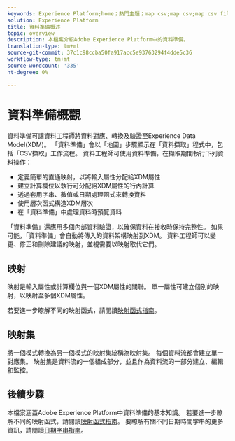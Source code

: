 ```yaml
---
keywords: Experience Platform;home；熱門主題；map csv;map csv;map csv file;map csv file to xdm;map csv to xdm;ui guide;mapper;mapper;data preparation;data preparation；準備資料；
solution: Experience Platform
title: 資料準備概述
topic: overview
description: 本檔案介紹Adobe Experience Platform中的資料準備。
translation-type: tm+mt
source-git-commit: 37c1c98ccba50fa917acc5e93763294f4dde5c36
workflow-type: tm+mt
source-wordcount: '335'
ht-degree: 0%

---
```



# 資料準備概觀

資料準備可讓資料工程師將資料對應、轉換及驗證至Experience Data Model(XDM)。 「資料準備」會以「地圖」步驟顯示在「資料擷取」程式中，包括「CSV擷取」工作流程。 資料工程師可使用資料準備，在擷取期間執行下列資料操作：

- 定義簡單的直通映射，以將輸入屬性分配給XDM屬性
- 建立計算欄位以執行可分配給XDM屬性的行內計算
- 透過套用字串、數值或日期處理函式來轉換資料
- 使用層次函式構造XDM層次
- 在「資料準備」中處理資料時預覽資料

「資料準備」還應用多個內部資料驗證，以確保資料在接收時保持完整性。 如果可能，「資料準備」會自動將傳入的資料架構映射到XDM。 資料工程師可以變更、修正和刪除建議的映射，並視需要以映射取代它們。

## 映射

映射是輸入屬性或計算欄位與一個XDM屬性的關聯。 單一屬性可建立個別的映射，以映射至多個XDM屬性。

若要進一步瞭解不同的映射函式，請閱讀[映射函式指南](./functions.md)。

## 映射集

將一個模式轉換為另一個模式的映射集統稱為映射集。 每個資料流都會建立單一對應集。 映射集是資料流的一個組成部分，並且作為資料流的一部分建立、編輯和監控。

## 後續步驟

本檔案涵蓋Adobe Experience Platform中資料準備的基本知識。 若要進一步瞭解不同的映射函式，請閱讀[映射函式指南](./functions.md)。 要瞭解有關不同日期時間字串的更多資訊，請閱讀[日期字串指南](./dates.md)。